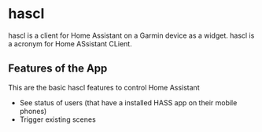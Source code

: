 # hascl

hascl is a client for Home Assistant on a Garmin device as a widget. hascl is a acronym for Home ASsistant CLient.

## Features of the App
This are the basic hascl features to control Home Assistant
- See status of users (that have a installed HASS app on their mobile phones)
- Trigger existing scenes

